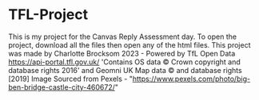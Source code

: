 # TFL-Project
This is my project for the Canvas Reply Assessment day.
To open the project, download all the files then open any of the html files.
This project was made by Charlotte Brocksom 2023 - Powered by TfL Open Data https://api-portal.tfl.gov.uk/ 'Contains OS data © Crown copyright and database rights 2016' and Geomni UK Map data © and database rights [2019] 
Image Sourced from Pexels - "https://www.pexels.com/photo/big-ben-bridge-castle-city-460672/"
